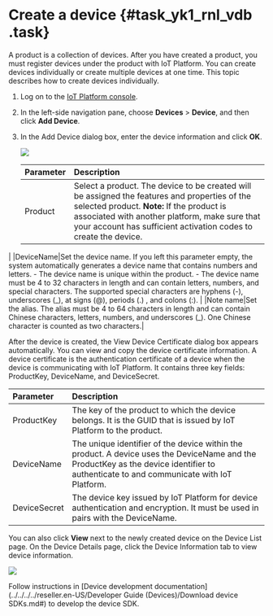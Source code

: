 # Create a device {#task_yk1_rnl_vdb .task}

A product is a collection of devices. After you have created a product, you must register devices under the product with IoT Platform. You can create devices individually or create multiple devices at one time. This topic describes how to create devices individually.

1.  Log on to the [IoT Platform console](https://partners-intl.console.aliyun.com/#/iot).
2.  In the left-side navigation pane, choose **Devices** \> **Device**, and then click **Add Device**.
3.  In the Add Device dialog box, enter the device information and click **OK**. 

    ![](http://static-aliyun-doc.oss-cn-hangzhou.aliyuncs.com/assets/img/12828/15622051752540_en-US.png)

    |Parameter|Description|
    |:--------|:----------|
    |Product|Select a product. The device to be created will be assigned the features and properties of the selected product. **Note:** If the product is associated with another platform, make sure that your account has sufficient activation codes to create the device.

 |
    |DeviceName|Set the device name. If you left this parameter empty, the system automatically generates a device name that contains numbers and letters.     -   The device name is unique within the product.
    -   The device name must be 4 to 32 characters in length and can contain letters, numbers, and special characters. The supported special characters are hyphens \(-\), underscores \(\_\), at signs \(@\), periods \(.\) , and colons \(:\).
 |
    |Note name|Set the alias. The alias must be 4 to 64 characters in length and can contain Chinese characters, letters, numbers, and underscores \(\_\). One Chinese character is counted as two characters.|


After the device is created, the View Device Certificate dialog box appears automatically. You can view and copy the device certificate information. A device certificate is the authentication certificate of a device when the device is communicating with IoT Platform. It contains three key fields: ProductKey, DeviceName, and DeviceSecret.

|Parameter|Description|
|:--------|:----------|
|ProductKey|The key of the product to which the device belongs. It is the GUID that is issued by IoT Platform to the product.|
|DeviceName|The unique identifier of the device within the product. A device uses the DeviceName and the ProductKey as the device identifier to authenticate to and communicate with IoT Platform.|
|DeviceSecret|The device key issued by IoT Platform for device authentication and encryption. It must be used in pairs with the DeviceName.|

You can also click **View** next to the newly created device on the Device List page. On the Device Details page, click the Device Information tab to view device information.

![](http://static-aliyun-doc.oss-cn-hangzhou.aliyuncs.com/assets/img/12828/156220517533334_en-US.png)

Follow instructions in [Device development documentation](../../../../reseller.en-US/Developer Guide (Devices)/Download device SDKs.md#) to develop the device SDK.

